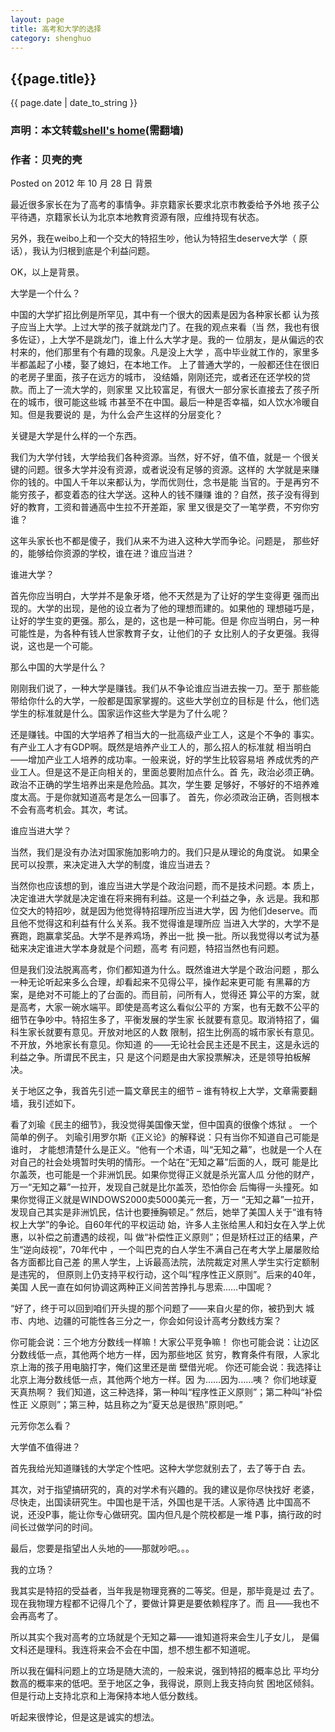 ```yaml
---
layout: page
title: 高考和大学的选择
category: shenghuo
---
```

<h2>{{page.title}}</h2>
<p>{{ page.date | date_to_string }}<h3> 声明：本文转载<a href="http://shell909090.com/blog/2012/10/%E9%AB%98%E8%80%83%E5%92%8C%E5%A4%A7%E5%AD%A6%E7%9A%84%E9%80%89%E6%8B%A9/">shell's home</a>(需翻墙)</h3></p>
<h3> 作者：贝壳的壳</h3>

Posted on 2012 年 10 月 28 日
背景

最近很多家长在为了高考的事情争。非京籍家长要求北京市教委给予外地
孩子公平待遇，京籍家长认为北京本地教育资源有限，应维持现有状态。

另外，我在weibo上和一个交大的特招生吵，他认为特招生deserve大学（
原话），我认为归根到底是个利益问题。

OK，以上是背景。

大学是一个什么？

中国的大学扩招比例是所罕见，其中有一个很大的因素是因为各种家长都
认为孩子应当上大学。上过大学的孩子就跳龙门了。在我的观点来看（当
然，我也有很多佐证），上大学不是跳龙门，谁上什么大学才是。我的一
位朋友，是从偏远的农村来的，他们那里有个有趣的现象。凡是没上大学
，高中毕业就工作的，家里多半都盖起了小楼，娶了媳妇，在本地工作。
上了普通大学的，一般都还住在很旧的老房子里面，孩子在远方的城市，
没结婚，刚刚还完，或者还在还学校的贷款。而上了一流大学的，则家里
又比较富足，有很大一部分家长直接去了孩子所在的城市，很可能这些城
市甚至不在中国。最后一种是否幸福，如人饮水冷暖自知。但是我要说的
是，为什么会产生这样的分层变化？

关键是大学是什么样的一个东西。

我们为大学付钱，大学给我们各种资源。当然，好不好，值不值，就是一
个很关键的问题。很多大学并没有资源，或者说没有足够的资源。这样的
大学就是来赚你的钱的。中国人千年以来都认为，学而优则仕，念书是能
当官的。于是再穷不能穷孩子，都变着态的往大学送。这种人的钱不赚赚
谁的？自然，孩子没有得到好的教育，工资和普通高中生拉不开差距，家
里又很是交了一笔学费，不穷你穷谁？

这年头家长也不都是傻子，我们从来不为进入这种大学而争论。问题是，
那些好的，能够给你资源的学校，谁在进？谁应当进？

谁进大学？

首先你应当明白，大学并不是象牙塔，他不天然是为了让好的学生变得更
强而出现的。大学的出现，是他的设立者为了他的理想而建的。如果他的
理想碰巧是，让好的学生变的更强。那么，是的，这也是一种可能。但是
你应当明白，另一种可能性是，为各种有钱人世家教育子女，让他们的子
女比别人的子女更强。我得说，这也是一个可能。

那么中国的大学是什么？

刚刚我们说了，一种大学是赚钱。我们从不争论谁应当进去挨一刀。至于
那些能带给你什么的大学，一般都是国家掌握的。这些大学创立的目标是
什么，他们选学生的标准就是什么。国家运作这些大学是为了什么呢？

还是赚钱。中国的大学培养了相当大的一批高级产业工人，这是个不争的
事实。有产业工人才有GDP啊。既然是培养产业工人的，那么招人的标准就
相当明白——增加产业工人培养的成功率。一般来说，好的学生比较容易培
养成优秀的产业工人。但是这不是正向相关的，里面总要附加点什么。首
先，政治必须正确。政治不正确的学生培养出来是危险品。其次，学生要
足够好，不够好的不培养难度太高。于是你就知道高考是怎么一回事了。
首先，你必须政治正确，否则根本不会有高考机会。其次，考试。

谁应当进大学？

当然，我们是没有办法对国家施加影响力的。我们只是从理论的角度说。
如果全民可以投票，来决定进入大学的制度，谁应当进去？

当然你也应该想的到，谁应当进大学是个政治问题，而不是技术问题。本
质上，决定谁进大学就是决定谁在将来拥有利益。这是一个利益之争，永
远是。我和那位交大的特招吵，就是因为他觉得特招理所应当进大学，因
为他们deserve。而且他不觉得这和利益有什么关系。我不觉得谁是理所应
当进入大学的，大学不是赛跑，跑赢拿奖品。大学不是养鸡场，养出一批
换一批。所以我觉得以考试为基础来决定谁进大学本身就是个问题，高考
有问题，特招当然也有问题。

但是我们没法脱离高考，你们都知道为什么。既然谁进大学是个政治问题
，那么一种无论听起来多么合理，却看起来不见得公平，操作起来更可能
有黑幕的方案，是绝对不可能上的了台面的。而目前，问所有人，觉得还
算公平的方案，就是高考，大家一碗水端平。即使是高考这么看似公平的
方案，也有无数不公平的细节在争吵中。特招生多了，平衡发展的学生家
长就要有意见。取消特招了，偏科生家长就要有意见。开放对地区的人数
限制，招生比例高的城市家长有意见。不开放，外地家长有意见。你知道
的——无论社会民主还是不民主，这是永远的利益之争。所谓民不民主，只
是这个问题是由大家投票解决，还是领导拍板解决。

关于地区之争，我首先引述一篇文章民主的细节 – 
谁有特权上大学，文章需要翻墙，我引述如下。

看了刘瑜《民主的细节》，我没觉得美国像天堂，但中国真的很像个炼狱
。
一个简单的例子。
刘瑜引用罗尔斯《正义论》的解释说：只有当你不知道自己可能是谁时，
才能想清楚什么是正义。“他有一个术语，叫“无知之幕”，也就是一个人在
对自己的社会处境暂时失明的情形。一个站在“无知之幕”后面的人，既可
能是比尔盖茨，也可能是一个非洲饥民。如果你觉得正义就是杀光富人瓜
分他的财产，万一“无知之幕”一拉开，发现自己就是比尔盖茨，恐怕你会
后悔得一头撞死。如果你觉得正义就是WINDOWS2000卖5000美元一套，万一
“无知之幕”一拉开，发现自己其实是非洲饥民，估计也要捶胸顿足。”
然后，她举了美国人关于“谁有特权上大学”的争论。自60年代的平权运动
始，许多人主张给黑人和妇女在入学上优惠，以补偿之前遭遇的歧视，叫
做“补偿性正义原则”；但是矫枉过正的结果，产生“逆向歧视”，70年代中
，一个叫巴克的白人学生不满自己在考大学上屡屡败给各方面都比自己差
的黑人学生，上诉最高法院，法院裁定对黑人学生实行定额制是违宪的，
但原则上仍支持平权行动，这个叫“程序性正义原则”。后来的40年，美国
人民一直在如何协调这两种正义间苦苦挣扎与思索……中国呢？

“好了，终于可以回到咱们开头提的那个问题了――来自火星的你，被扔到大
城市、内地、边疆的可能性各三分之一，你会如何设计高考分数线方案？

你可能会说：三个地方分数线一样嘛！大家公平竞争嘛！
你也可能会说：让边区分数线低一点，其他两个地方一样，因为那些地区
贫穷，教育条件有限，人家北京上海的孩子用电脑打字，俺们这里还是凿
壁借光呢。
你还可能会说：我选择让北京上海分数线低一点，其他两个地方一样。因
为……因为……咦？ 你们地球夏天真热啊？
我们知道，这三种选择，第一种叫“程序性正义原则”；第二种叫“补偿性正
义原则”；第三种，姑且称之为“夏天总是很热”原则吧。”

元芳你怎么看？

大学值不值得进？

首先我给光知道赚钱的大学定个性吧。这种大学您就别去了，去了等于白
去。

其次，对于指望搞研究的，真的对学术有兴趣的。我的建议是你尽快找好
老婆，尽快走，出国读研究生。中国也是干活，外国也是干活。人家待遇
比中国高不说，还没P事，能让你专心做研究。国内但凡是个院校都是一堆
P事，搞行政的时间长过做学问的时间。

最后，您要是指望出人头地的——那就吵吧。。。

我的立场？

我其实是特招的受益者，当年我是物理竞赛的二等奖。但是，那毕竟是过
去了。现在我物理方程都不记得几个了，要做计算更是要依赖程序了。而
且——我也不会再高考了。

所以其实个我对高考的立场就是个无知之幕——谁知道将来会生儿子女儿，
是偏文科还是理科。我连将来会不会在中国，想不想生都不知道呢。

所以我在偏科问题上的立场是随大流的，一般来说，强到特招的概率总比
平均分数高的概率来的低吧。至于地区之争，我得说，原则上我支持向贫
困地区倾斜。但是行动上支持北京和上海保持本地人低分数线。

听起来很悖论，但是这是诚实的想法。